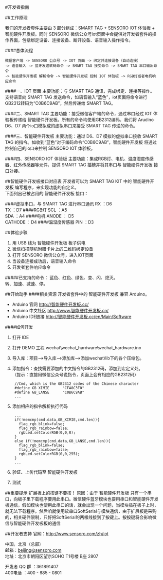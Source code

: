 #开发者指南

##工作原理

我们的开发者套件主要由 3 部分组成：SMART TAG + SENSORO IOT 体验板 + 智能硬件开发板。同时 SENSORO 微信公众号iot页面中会提供对开发者套件的操作界面，包括绑定设备、连接设备、断开设备、语音输入操作指令。

####总体流程
	
	微信客户端 -> SENSORO 公众号 -> IOT 页面 -> 绑定并连接设备（自动连接）
	-> 语音输入 -> 蓝牙发送转码命令 -> SMART TAG 接受命令 -> SMART TAG 串口输出命令 
	-> 智能硬件开发板 解析命令 -> 智能硬件开发板 控制 IOT 体验板 -> RGB灯或者电机响应命令

####一、IOT 页面
主要功能：与 SMART TAG 通讯，完成绑定、连接等操作。支持语音向 SMART TAG 发送命令，如语音输入“蓝色”，iot页面将命令进行GB2312转码为“C0B6C9AB”，然后传递给 SMART TAG。

####二、SMART TAG 
主要功能：接受微信客户端的命令，通过串口经过 IOT 体验板传递给 智能硬件开发板。所有的命令均使用GB2312编码，我们将 Arudino D6、D7 两个io口模拟成的虚拟串口来接受 SMART TAG 传递的命令。

####三、智能硬件开发板
主要功能：通过 D6、D7 模拟的虚拟串口接收 SMART TAG 的指令。如收到“蓝色”对于编码命令“C0B6C9AB”，智能硬件开发板 将通过控制自己的io口来控制 SENSORO IOT 体验板。

####四、SENSORO IOT 体验板
主要功能：集成RGB灯、电机、温度湿度传感器、红外传感器等元件，提供 SMART TAG 插槽并将其串口与 智能硬件开发板 接口对接。

##智能硬件开发板接口对应表
开发者可以为 SMART TAG KIT 中的 智能硬件开发板 编写程序，来实现功能的自定义。     
下面列出已被占用的 智能硬件开发板 接口：

####虚拟串口，与 SMART TAG 进行串口通讯
	RX ：D6    
	TX ：D7
####RGB灯
	SCL ：A5    
	SDA ：A4
####电机
	ANODE ： D5    
	CATHODE ：D4
####温湿度传感器
	PIN ：D3
	

##体验步骤
1. 用 USB 线为 智能硬件开发板 板子供电
2. 微信扫描随机附赠卡片上的二维码绑定设备
3. 打开 SENSORO 微信公众号，进入IOT页面
4. 当设备连接成功后，语音输入命令
5. 开发者套件响应命令

#####已支持的命令：
蓝色、红色、绿色、变、闪、熄灭。     
转、加速、减速、停。

  
##开始动手
####相关资源
开发者套件中的 智能硬件开发板 兼容 Arduino。
 * Arduino 官网 http://智能硬件开发板.cc/
 * Arduino 中文社区 http://www.智能硬件开发板.cn/
 * Arduino IDE链接 http://智能硬件开发板.cc/en/Main/Software

####如何开发
1. 打开 IDE
2. 打开 DEMO 工程 wechat\wechat_hardware\wechat_hardware.ino
3. 导入库：项目-->导入库-->添加库-->添加wechat\lib下的各个压缩包。
4. 添加指令：查找需要添加的中文指令的GB2312码，添加到宏定义处。  
（提示：直接用微信公众号说指令，页面上会有相应的GB2312码）
		
		//Cmd, which is the GB2312 codes of the Chinese character
		#define GB_XIMIE      "CFA8C3F0"
		#define GB_LANSE      "C0B6C9AB"
		...
5. 添加相应的指令解析执行代码
			
		...
	    if(!memcmp(cmd.data,GB_XIMIE,cmd.len)){
	      flag_rgb_blink=false;
	      flag_rgb_rainbow=false;
	      rgbLed.setColorRGB(0,0,0);
	    }
	    else if(!memcmp(cmd.data,GB_LANSE,cmd.len)){
	      flag_rgb_blink=false;
	      flag_rgb_rainbow=false;
	      rgbLed.setColorRGB(0,0,255);
	    }
	    ...
6. 验证、上传代码至 智能硬件开发板 
7. 测试

##重要提示
	扩展板上的按键不要按！
原因：由于 智能硬件开发板 只有一个串口，向板子里下载程序要用此串口。微信硬件蓝牙模块也要用串口和智能硬件开发板通信，假如模块也使用此串口的话，就会出现一个问题，当模块插在板子上时，就无法下载程序。然后咱就使用软串口SoftSerial与模块通信，由于扩展板是采购的，相关硬件限制，只好把SoftSerial的两根线接到了按键上。按按键将会影响微信与智能硬件开发板板的通信




##开发者支持
官网：http://www.sensoro.com/zh/iot

中国，北京（总部）      
邮箱：beijing@sensoro.com      
地址：北京市朝阳区望京SOHO T1号楼 B座 2807

开发者 QQ 群 ：361891407     
400电话 ：400 - 685 - 0801 








